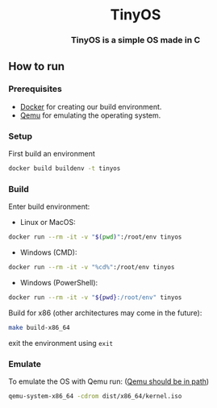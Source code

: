 <h1 align="center">TinyOS</h1>
<h3 align="center">TinyOS is a simple OS made in C</h3>

## How to run
### Prerequisites
- [Docker](https://www.docker.com/) for creating our build environment.
- [Qemu](https://www.qemu.org/) for emulating the operating system.

### Setup
First build an environment
```sh
docker build buildenv -t tinyos
```
### Build
Enter build environment:
- Linux or MacOS: 
```sh 
docker run --rm -it -v "$(pwd)":/root/env tinyos
 ```
 
- Windows (CMD): 
```sh
docker run --rm -it -v "%cd%":/root/env tinyos
```
- Windows (PowerShell): 
```sh
docker run --rm -it -v "${pwd}:/root/env" tinyos
 ```
 
 Build for x86 (other architectures may come in the future):
 ```sh
 make build-x86_64
 ```
 exit the environment using `exit`
 
 ### Emulate
 To emulate the OS with Qemu run: ([Qemu should be in path](https://dev.to/whaleshark271/using-qemu-on-windows-10-home-edition-4062))
 ```sh
 qemu-system-x86_64 -cdrom dist/x86_64/kernel.iso
 ```
